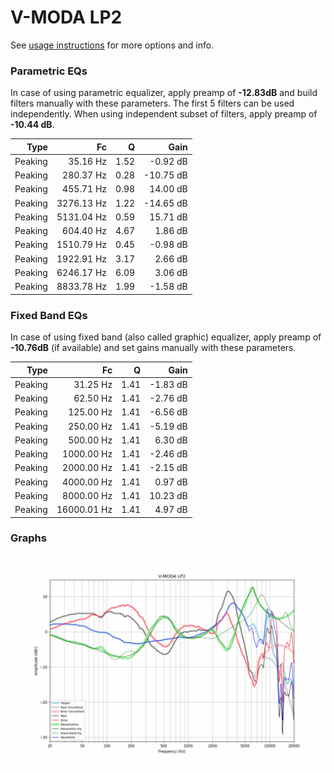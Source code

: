 # V-MODA LP2
See [usage instructions](https://github.com/jaakkopasanen/AutoEq#usage) for more options and info.

### Parametric EQs
In case of using parametric equalizer, apply preamp of **-12.83dB** and build filters manually
with these parameters. The first 5 filters can be used independently.
When using independent subset of filters, apply preamp of **-10.44 dB**.

| Type    | Fc         |    Q | Gain      |
|--------:|-----------:|-----:|----------:|
| Peaking | 35.16 Hz   | 1.52 | -0.92 dB  |
| Peaking | 280.37 Hz  | 0.28 | -10.75 dB |
| Peaking | 455.71 Hz  | 0.98 | 14.00 dB  |
| Peaking | 3276.13 Hz | 1.22 | -14.65 dB |
| Peaking | 5131.04 Hz | 0.59 | 15.71 dB  |
| Peaking | 604.40 Hz  | 4.67 | 1.86 dB   |
| Peaking | 1510.79 Hz | 0.45 | -0.98 dB  |
| Peaking | 1922.91 Hz | 3.17 | 2.66 dB   |
| Peaking | 6246.17 Hz | 6.09 | 3.06 dB   |
| Peaking | 8833.78 Hz | 1.99 | -1.58 dB  |

### Fixed Band EQs
In case of using fixed band (also called graphic) equalizer, apply preamp of **-10.76dB**
(if available) and set gains manually with these parameters.

| Type    | Fc          |    Q | Gain     |
|--------:|------------:|-----:|---------:|
| Peaking | 31.25 Hz    | 1.41 | -1.83 dB |
| Peaking | 62.50 Hz    | 1.41 | -2.76 dB |
| Peaking | 125.00 Hz   | 1.41 | -6.56 dB |
| Peaking | 250.00 Hz   | 1.41 | -5.19 dB |
| Peaking | 500.00 Hz   | 1.41 | 6.30 dB  |
| Peaking | 1000.00 Hz  | 1.41 | -2.46 dB |
| Peaking | 2000.00 Hz  | 1.41 | -2.15 dB |
| Peaking | 4000.00 Hz  | 1.41 | 0.97 dB  |
| Peaking | 8000.00 Hz  | 1.41 | 10.23 dB |
| Peaking | 16000.01 Hz | 1.41 | 4.97 dB  |

### Graphs
![](./V-MODA%20LP2.png)